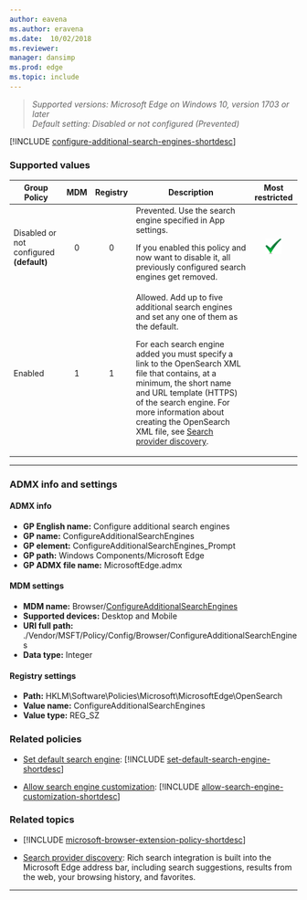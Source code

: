 ```yaml
---
author: eavena
ms.author: eravena
ms.date:  10/02/2018
ms.reviewer: 
manager: dansimp
ms.prod: edge
ms.topic: include
---
```


<!-- ## Configure additional search engines -->
>*Supported versions: Microsoft Edge on Windows 10, version 1703 or later*<br>
>*Default setting:  Disabled or not configured (Prevented)*

[!INCLUDE [configure-additional-search-engines-shortdesc](../shortdesc/configure-additional-search-engines-shortdesc.md)]

### Supported values

|                Group Policy                 | MDM | Registry |                                                                                                                                                                                                                                            Description                                                                                                                                                                                                                                            |                 Most restricted                  |
|---------------------------------------------|:---:|:--------:|---------------------------------------------------------------------------------------------------------------------------------------------------------------------------------------------------------------------------------------------------------------------------------------------------------------------------------------------------------------------------------------------------------------------------------------------------------------------------------------------------|:------------------------------------------------:|
| Disabled or not configured<br>**(default)** |  0  |    0     |                                                                                                                                                           Prevented. Use the search engine specified in App settings.<p><p>If you enabled this policy and now want to disable it, all previously configured search engines get removed.                                                                                                                                                           | ![Most restricted value](../images/check-gn.png) |
|                   Enabled                   |  1  |    1     | Allowed. Add up to five additional search engines and set any one of them as the default.<p><p>For each search engine added you must specify a link to the OpenSearch XML file that contains, at a minimum, the short name and URL template (HTTPS) of the search engine. For more information about creating the OpenSearch XML file, see [Search provider discovery](https://developer.microsoft.com/en-us/microsoft-edge/platform/documentation/dev-guide/browser/search-provider-discovery/). |                                                  |

---

### ADMX info and settings
#### ADMX info
- **GP English name:** Configure additional search engines
- **GP name:** ConfigureAdditionalSearchEngines
- **GP element:** ConfigureAdditionalSearchEngines_Prompt
- **GP path:** Windows Components/Microsoft Edge
- **GP ADMX file name:** MicrosoftEdge.admx

#### MDM settings
- **MDM name:** Browser/[ConfigureAdditionalSearchEngines](https://docs.microsoft.com/windows/client-management/mdm/policy-csp-browser#browser-configureadditionalsearchengines)
- **Supported devices:** Desktop and Mobile
- **URI full path:** ./Vendor/MSFT/Policy/Config/Browser/ConfigureAdditionalSearchEngines 
- **Data type:** Integer

#### Registry settings
- **Path:** HKLM\\Software\\Policies\\Microsoft\\MicrosoftEdge\\OpenSearch
- **Value name:** ConfigureAdditionalSearchEngines
- **Value type:** REG_SZ

### Related policies

- [Set default search engine](../available-policies.md\#set-default-search-engine): [!INCLUDE [set-default-search-engine-shortdesc](../shortdesc/set-default-search-engine-shortdesc.md)]

- [Allow search engine customization](../available-policies.md#allow-search-engine-customization): [!INCLUDE [allow-search-engine-customization-shortdesc](../shortdesc/allow-search-engine-customization-shortdesc.md)]


### Related topics

- [!INCLUDE [microsoft-browser-extension-policy-shortdesc](../shortdesc/microsoft-browser-extension-policy-shortdesc.md)]

- [Search provider discovery](https://docs.microsoft.com/microsoft-edge/dev-guide/browser/search-provider-discovery): Rich search integration is built into the Microsoft Edge address bar, including search suggestions, results from the web, your browsing history, and favorites. 

<hr>
